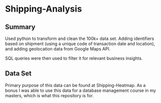 # Shipping-Analysis

## Summary
Used python to transform and clean the 100k+ data set. Adding identifiers based on shipment (using a unique code of transaction date and location), and adding geolocation data from Google Maps API.

SQL queries were then used to filter it for relevant business insights.

## Data Set
Primary purpose of this data can be found at Shipping-Heatmap. As a bonus I was able to use this data for a database management course in my masters, which is what this repository is for.
